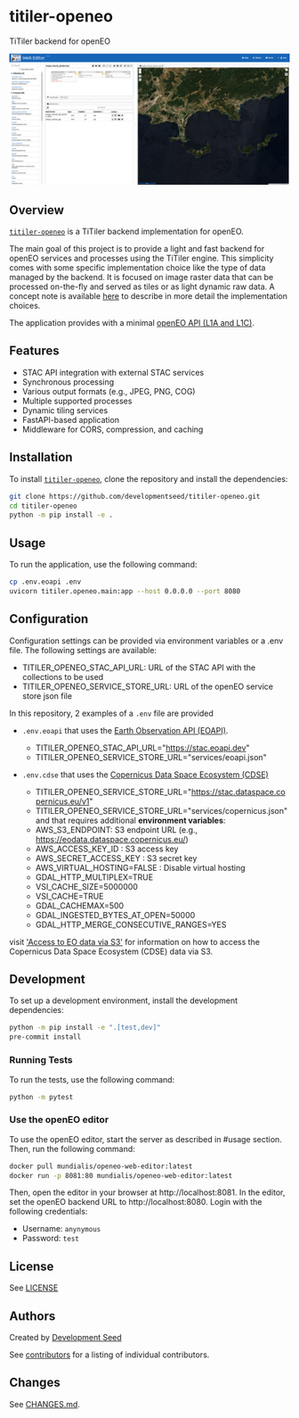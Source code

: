 # titiler-openeo

TiTiler backend for openEO

![alt text](image.png)

## Overview

[`titiler-openeo`](titiler/openeo/main.py ) is a TiTiler backend implementation for openEO.

The main goal of this project is to provide a light and fast backend for openEO services and processes using the TiTiler engine.
This simplicity comes with some specific implementation choice like the type of data managed by the backend.
It is focused on image raster data that can be processed on-the-fly and served as tiles or as light dynamic raw data.
A concept note is available [here](docs/src/CONCEPTS.md) to describe in more detail the implementation choices.

The application provides with a minimal [openEO API (L1A and L1C)](https://openeo.org/documentation/1.0/developers/profiles/api.html#api-profiles).

## Features

- STAC API integration with external STAC services
- Synchronous processing
- Various output formats (e.g., JPEG, PNG, COG)
- Multiple supported processes
- Dynamic tiling services
- FastAPI-based application
- Middleware for CORS, compression, and caching

## Installation

To install [`titiler-openeo`](titiler/openeo/main.py ), clone the repository and install the dependencies:

```bash
git clone https://github.com/developmentseed/titiler-openeo.git
cd titiler-openeo
python -m pip install -e .
```

## Usage

To run the application, use the following command:

```bash
cp .env.eoapi .env
uvicorn titiler.openeo.main:app --host 0.0.0.0 --port 8080
```

## Configuration

Configuration settings can be provided via environment variables or a .env file. The following settings are available:

- TITILER_OPENEO_STAC_API_URL: URL of the STAC API with the collections to be used
- TITILER_OPENEO_SERVICE_STORE_URL: URL of the openEO service store json file

In this repository, 2 examples of a `.env` file are provided

- `.env.eoapi` that uses the [Earth Observation API (EOAPI)](https://earth-observation-api.github.io/api/).
  - TITILER_OPENEO_STAC_API_URL="https://stac.eoapi.dev"
  - TITILER_OPENEO_SERVICE_STORE_URL="services/eoapi.json"

- `.env.cdse` that uses the [Copernicus Data Space Ecosystem (CDSE)](https://dataspace.copernicus.eu/)
  - TITILER_OPENEO_SERVICE_STORE_URL="https://stac.dataspace.copernicus.eu/v1"
  - TITILER_OPENEO_SERVICE_STORE_URL="services/copernicus.json"
  and that requires additional **environment variables**:
  - AWS_S3_ENDPOINT: S3 endpoint URL (e.g., https://eodata.dataspace.copernicus.eu/)
  - AWS_ACCESS_KEY_ID : S3 access key
  - AWS_SECRET_ACCESS_KEY : S3 secret key
  - AWS_VIRTUAL_HOSTING=FALSE : Disable virtual hosting
  - GDAL_HTTP_MULTIPLEX=TRUE
  - VSI_CACHE_SIZE=5000000
  - VSI_CACHE=TRUE
  - GDAL_CACHEMAX=500
  - GDAL_INGESTED_BYTES_AT_OPEN=50000
  - GDAL_HTTP_MERGE_CONSECUTIVE_RANGES=YES

visit ['Access to EO data via S3'](https://documentation.dataspace.copernicus.eu/APIs/S3.html) for information on how to access the Copernicus Data Space Ecosystem (CDSE) data via S3.

## Development

To set up a development environment, install the development dependencies:

```bash
python -m pip install -e ".[test,dev]"
pre-commit install
```

### Running Tests

To run the tests, use the following command:

```bash
python -m pytest
```

### Use the openEO editor

To use the openEO editor, start the server as described in #usage section.
Then, run the following command:

```bash
docker pull mundialis/openeo-web-editor:latest
docker run -p 8081:80 mundialis/openeo-web-editor:latest
```

Then, open the editor in your browser at http://localhost:8081.
In the editor, set the openEO backend URL to http://localhost:8080.
Login with the following credentials:

- Username: `anynymous`
- Password: `test`

## License

See [LICENSE](https://github.com/developmentseed/titiler/blob/main/LICENSE)

## Authors

Created by [Development Seed](<http://developmentseed.org>)

See [contributors](https://github.com/developmentseed/titiler/graphs/contributors) for a listing of individual contributors.

## Changes

See [CHANGES.md](https://github.com/developmentseed/titiler/blob/main/CHANGES.md).